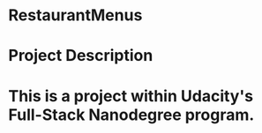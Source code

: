 # RestaurantMenus
<h1>Project Description<h1>
<p>This is a project within Udacity's Full-Stack Nanodegree program. 
